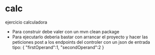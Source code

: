 # calc
ejercicio calculadora

 - Para construir debe valer con un mvn clean package
 - Para ejecutarlo deberia bastar con arrancar el proyecto y hacer las peticiones post a los endpoints del controler con un json de entrada tipo: 
 {
	"firstOperand":1,
	"secondOperand":2
 }